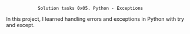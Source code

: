 				Solution tasks 0x05. Python - Exceptions 
In this project, I learned handling errors and exceptions in Python with try and except.
